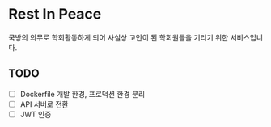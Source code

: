 # Rest In Peace

국방의 의무로 학회활동하게 되어 사실상 고인이 된 학회원들을 기리기 위한 서비스입니다.

## TODO

* [ ] Dockerfile 개발 환경, 프로덕션 환경 분리
* [ ] API 서버로 전환 
* [ ] JWT 인증
